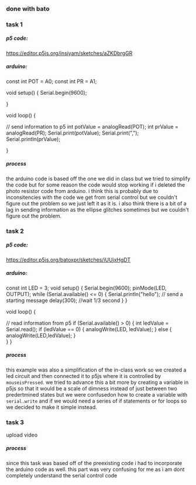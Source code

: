 ### done with bato

### task 1

##### p5 code:
https://editor.p5js.org/insiyam/sketches/aZKDbrgGR

##### arduino:

const int POT = A0;
const int PR = A1;

void setup() {
  Serial.begin(9600);

}

void loop() {

 // send information to p5
  int potValue = analogRead(POT);
  int prValue = analogRead(PR);
  Serial.print(potValue);
  Serial.print(",");
  Serial.println(prValue);

}
##### process
the arduino code is based off the one we did in class but we tried to simplify the code but for some reason the code would stop working if i deleted the photo resistor code from arduino. i think this is probably due to inconsitencies with the code we get from serial control but we couldn't figure out the problem so we just left it as it is. i also think there is a bit of a lag in sending information as the ellipse glitches sometimes but we couldn't figure out the problem.

### task 2

##### p5 code:

https://editor.p5js.org/batoxpr/sketches/iUUjxHgDT

##### arduino:

const int LED = 3;
void setup() {
  Serial.begin(9600);
  pinMode(LED, OUTPUT);
  while (Serial.available() <= 0) {
    Serial.println("hello"); // send a starting message
    delay(300); //wait 1/3 second
  }
}

void loop() {

  // read information from p5
  if (Serial.available() > 0) {
    int ledValue = Serial.read();
    if (ledValue == 0) {
      analogWrite(LED, ledValue);
    } else {
      analogWrite(LED,ledValue);
    }  
  }
  }

##### process
this example was also a simplification of the in-class work so we created a led circuit and then connected it to p5js where it is controlled by ```mouseisPressed```. we tried to advance this a bit more by creating a variable in p5js so that it would be a scale of dimness instead of just between two predertmined states but we were confusedon how to create a variable with ```serial.write``` and if we would need a series of if statements or for loops so we decided to make it simple instead.

### task 3
upload video

##### process
since this task was based off of the preexisting code i had to incorporate the arduino code as well. this part was very confusing for me as i am dont completely understand the serial control code
